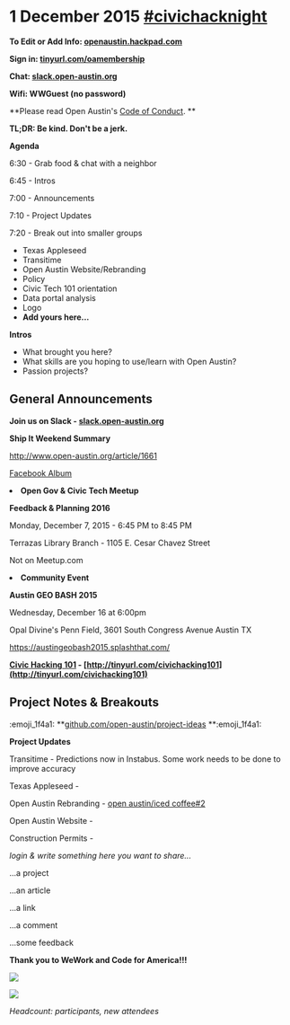 # 1 December 2015 [#civichacknight](https://openaustin.hackpad.com/ep/search/?q=%23civichacknight&via=e2Cad5mmOrS)

**To Edit or Add Info: [openaustin.hackpad.com](https://openaustin.hackpad.com/)**

**Sign in: [tinyurl.com/oamembership](https://tinyurl.com/oamembership)**

**Chat: [slack.open-austin.org](http://slack.open-austin.org/)**

**Wifi: WWGuest (no password)**

**Please read Open Austin's [Code of Conduct](http://www.open-austin.org/about/code-of-conduct). **

**TL;DR: Be kind. Don't be a jerk.**

**Agenda**

6:30 - Grab food & chat with a neighbor

6:45 - Intros

7:00 - Announcements

7:10 - Project Updates

7:20 - Break out into smaller groups

*   Texas Appleseed
*   Transitime
*   Open Austin Website/Rebranding
*   Policy
*   Civic Tech 101 orientation
*   Data portal analysis
*   Logo
*   **Add yours here...**

**Intros**

*   What brought you here?
*   What skills are you hoping to use/learn with Open Austin?
*   Passion projects?

## General Announcements

**Join us on Slack - [slack.open-austin.org](https://slack.open-austin.org/)**

**Ship It Weekend Summary**

[](http://www.open-austin.org/article/1661)http://www.open-austin.org/article/1661

[Facebook Album](https://www.facebook.com/media/set/?set=a.912559125486917.1073741829.412390968837071&type=3&uploaded=25)
<undefined><li>**Open Gov & Civic Tech Meetup**</li></undefined>

**Feedback & Planning 2016**

Monday, December 7, 2015 - 6:45 PM to 8:45 PM

Terrazas Library Branch - 1105 E. Cesar Chavez Street

Not on Meetup.com
<undefined><li>**Community Event**</li></undefined>

**Austin GEO BASH 2015**

Wednesday, December 16 at 6:00pm

Opal Divine's Penn Field, 3601 South Congress Avenue Austin TX 

[](https://austingeobash2015.splashthat.com/)https://austingeobash2015.splashthat.com/

**[Civic Hacking 101](https://docs.google.com/presentation/d/1EylkNx3IjwPy3ow2NsmgxHSeG_I9cxAGbKTILoeV-Lo/edit?usp=sharing) - **[](http://tinyurl.com/civichacking101)**[http://tinyurl.com/civichacking101](http://tinyurl.com/civichacking101)**

## Project Notes & Breakouts

:emoji_1f4a1: **[github.com/open-austin/project-ideas](https://github.com/open-austin/project-ideas) **:emoji_1f4a1: 

**Project Updates**

Transitime - Predictions now in Instabus. Some work needs to be done to improve accuracy

Texas Appleseed - 

Open Austin Rebranding - [open austin/iced coffee#2](https://github.com/open-austin/iced-coffee/issues/2)

Open Austin Website - 

Construction Permits - 

_login & write something here you want to share..._

...a project

...an article

...a link

...a comment

...some feedback

**Thank you to WeWork and Code for America!!!**

![](https://hackpad-attachments.s3.amazonaws.com/openaustin.hackpad.com_lwuphEWkSVQ_p.362923_1433217674504_undefined)

![](http://upload.wikimedia.org/wikipedia/commons/6/6b/Codeforamerica_logo.png)

_Headcount:  participants,  new attendees_